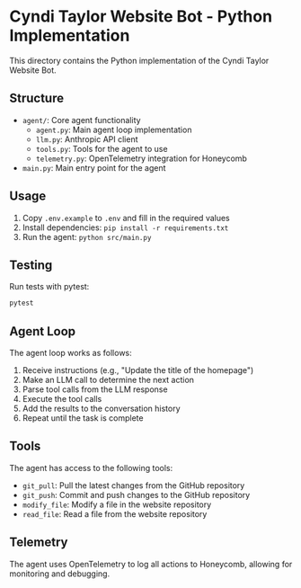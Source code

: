 # Cyndi Taylor Website Bot - Python Implementation

This directory contains the Python implementation of the Cyndi Taylor Website Bot.

## Structure

- `agent/`: Core agent functionality
  - `agent.py`: Main agent loop implementation
  - `llm.py`: Anthropic API client
  - `tools.py`: Tools for the agent to use
  - `telemetry.py`: OpenTelemetry integration for Honeycomb
- `main.py`: Main entry point for the agent

## Usage

1. Copy `.env.example` to `.env` and fill in the required values
2. Install dependencies: `pip install -r requirements.txt`
3. Run the agent: `python src/main.py`

## Testing

Run tests with pytest:

```bash
pytest
```

## Agent Loop

The agent loop works as follows:

1. Receive instructions (e.g., "Update the title of the homepage")
2. Make an LLM call to determine the next action
3. Parse tool calls from the LLM response
4. Execute the tool calls
5. Add the results to the conversation history
6. Repeat until the task is complete

## Tools

The agent has access to the following tools:

- `git_pull`: Pull the latest changes from the GitHub repository
- `git_push`: Commit and push changes to the GitHub repository
- `modify_file`: Modify a file in the website repository
- `read_file`: Read a file from the website repository

## Telemetry

The agent uses OpenTelemetry to log all actions to Honeycomb, allowing for monitoring and debugging.
